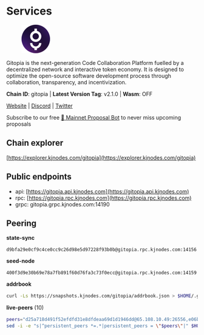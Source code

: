 # Services

<figure><img src="https://raw.githubusercontent.com/kj89/cosmos-images/main/logos/gitopia.png" alt=""><figcaption></figcaption></figure>

Gitopia is the next-generation Code Collaboration Platform fuelled by  a decentralized network and interactive token economy. It is designed  to optimize the open-source software development process through  collaboration, transparency, and incentivization.

**Chain ID**: gitopia | **Latest Version Tag**: v2.1.0 | **Wasm**: OFF

[Website](https://gitopia.com/) | [Discord](https://discord.gg/hFTXCGNYDZ) | [Twitter](https://twitter.com/gitopiaDAO)



Subscribe to our free [🤖 Mainnet Proposal Bot](https://t.me/kjnodes_proposal_bot) to never miss upcoming proposals


## Chain explorer
[https://explorer.kjnodes.com/gitopia](https://explorer.kjnodes.com/gitopia)

## Public endpoints

* api: [https://gitopia.api.kjnodes.com](https://gitopia.api.kjnodes.com)
* rpc: [https://gitopia.rpc.kjnodes.com](https://gitopia.rpc.kjnodes.com)
* grpc: gitopia.grpc.kjnodes.com:14190

## Peering

**state-sync**

```text
d9bfa29e0cf9c4ce0cc9c26d98e5d97228f93b0b@gitopia.rpc.kjnodes.com:14156
```

**seed-node**

```text
400f3d9e30b69e78a7fb891f60d76fa3c73f0ecc@gitopia.rpc.kjnodes.com:14159
```

**addrbook**
```bash
curl -Ls https://snapshots.kjnodes.com/gitopia/addrbook.json > $HOME/.gitopia/config/addrbook.json
```

**live-peers** (10)
```bash
peers="d25a718d491f52efdfd31e8dfdeaa69d1d1946dd@65.108.10.49:26556,e06b2be5c4ecee659e744da39d07b42f6f9e300c@192.99.44.79:11356,4cf66531681c92f15c95c25bd1bff524f9dca35e@65.109.154.181:26656,0e9f303834a5d1f3be0babd5466725b3609ebc82@65.21.141.246:28656,382a5558ebb8493ca2a8057c51bc1b598520cf60@65.108.126.21:26656,d724628333e34992ae0b46b7ae060cb31b06c1be@162.19.237.134:26656,c274f612fe7cf259aef7d9f01dc4ecfebca43656@148.251.137.146:26656,de34c6491557c59bc5d73631fb73bf05cd726e3e@142.132.202.50:37656,f6bb45c38d0a9abc926b5baa8f27473f2cd37d30@141.95.157.139:11356,d9bfa29e0cf9c4ce0cc9c26d98e5d97228f93b0b@65.109.88.38:14156"
sed -i -e "s|^persistent_peers *=.*|persistent_peers = \"$peers\"|" $HOME/.gitopia/config/config.toml
```
